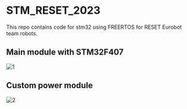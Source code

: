 # STM_RESET_2023
This repo contains code for stm32 using FREERTOS for RESET Eurobot team robots.
## Main module with STM32F407 ##
![1](https://user-images.githubusercontent.com/115483849/232351518-c7c34505-c9fa-4860-94d3-9fd1edad6c3b.jpg)
## Custom power module ##
![2](https://user-images.githubusercontent.com/115483849/232351556-0d819b31-f477-4885-88bc-b53fc0722c8e.jpg)
